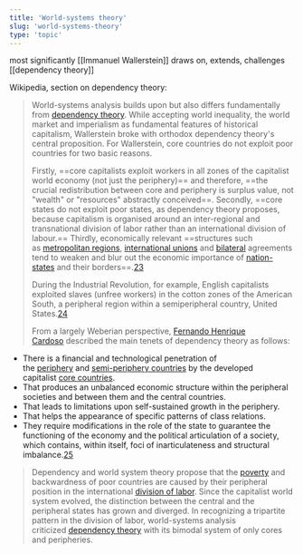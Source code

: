```yaml
---
title: 'World-systems theory'
slug: 'world-systems-theory'
type: 'topic'
---
```


most significantly [[Immanuel Wallerstein]]
draws on, extends, challenges [[dependency theory]]

Wikipedia, section on dependency theory:
>World-systems analysis builds upon but also differs fundamentally from [dependency theory](https://en.wikipedia.org/wiki/Dependency_theory "Dependency theory"). While accepting world inequality, the world market and imperialism as fundamental features of historical capitalism, Wallerstein broke with orthodox dependency theory's central proposition. For Wallerstein, core countries do not exploit poor countries for two basic reasons.
>
>Firstly, ==core capitalists exploit workers in all zones of the capitalist world economy (not just the periphery)== and therefore, ==the crucial redistribution between core and periphery is surplus value, not "wealth" or "resources" abstractly conceived==. Secondly, ==core states do not exploit poor states, as dependency theory proposes, because capitalism is organised around an inter-regional and transnational division of labor rather than an international division of labour.== Thirdly, economically relevant ==structures such as [metropolitan regions](https://en.wikipedia.org/wiki/Metropolitan_region "Metropolitan region"), [international unions](https://en.wikipedia.org/wiki/Supranational_union "Supranational union") and [bilateral](https://en.wikipedia.org/wiki/Bilateralism "Bilateralism") agreements tend to weaken and blur out the economic importance of [nation-states](https://en.wikipedia.org/wiki/Nation_state "Nation state") and their borders==.[23](https://en.wikipedia.org/wiki/World-systems_theory#cite_note-23)
>
>During the Industrial Revolution, for example, English capitalists exploited slaves (unfree workers) in the cotton zones of the American South, a peripheral region within a semiperipheral country, United States.[24](https://en.wikipedia.org/wiki/World-systems_theory#cite_note-24)
>
>From a largely Weberian perspective, [Fernando Henrique Cardoso](https://en.wikipedia.org/wiki/Fernando_Henrique_Cardoso "Fernando Henrique Cardoso") described the main tenets of dependency theory as follows:
>
- There is a financial and technological penetration of the [periphery](https://en.wikipedia.org/wiki/Periphery_countries "Periphery countries") and [semi-periphery countries](https://en.wikipedia.org/wiki/Semi-periphery_countries "Semi-periphery countries") by the developed capitalist [core countries](https://en.wikipedia.org/wiki/Core_countries "Core countries").
- That produces an unbalanced economic structure within the peripheral societies and between them and the central countries.
- That leads to limitations upon self-sustained growth in the periphery.
- That helps the appearance of specific patterns of class relations.
- They require modifications in the role of the state to guarantee the functioning of the economy and the political articulation of a society, which contains, within itself, foci of inarticulateness and structural imbalance.[25](https://en.wikipedia.org/wiki/World-systems_theory#cite_note-25)
>
> Dependency and world system theory propose that the [poverty](https://en.wikipedia.org/wiki/Poverty "Poverty") and backwardness of poor countries are caused by their peripheral position in the international [division of labor](https://en.wikipedia.org/wiki/Division_of_labor "Division of labor"). Since the capitalist world system evolved, the distinction between the central and the peripheral states has grown and diverged. In recognizing a tripartite pattern in the division of labor, world-systems analysis criticized [dependency theory](https://en.wikipedia.org/wiki/Dependency_theory "Dependency theory") with its bimodal system of only cores and peripheries.